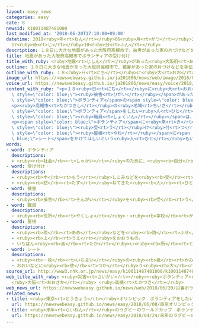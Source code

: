 ```yaml
---
layout: easy_news
categories: easy
cate: 8
newsid: k10011487481000
last_modified_at: '2018-06-20T17:10:00+09:00'
datetime: 2018<ruby>年<rt>ねん</rt></ruby>06<ruby>月<rt>がつ</rt></ruby>20<ruby>日<rt>にち</rt></ruby>
  17<ruby>時<rt>じ</rt></ruby>10<ruby>分<rt>ふん</rt></ruby>
description: １８日に大きな地震があった大阪府高槻市で、被害があった家の片づけなどを手伝うボランティアの受け付けが２０日から始まりました。
title: 地震があった大阪府高槻市でボランティアの受け付け
title_with_ruby: <ruby>地震<rt>じしん</rt></ruby>があった<ruby>大阪府<rt>おおさかふ</rt></ruby><ruby>高槻市<rt>たかつきし</rt></ruby>でボランティアの<ruby>受<rt>う</rt></ruby>け<ruby>付<rt>つ</rt></ruby>け
outline: １８日に大きな地震があった大阪府高槻市で、被害があった家の片づけなどを手伝うボランティアの受け付けが２０日から始まりました。
outline_with_ruby: １８<ruby>日<rt>にち</rt></ruby>に<ruby>大<rt>おお</rt></ruby>きな<ruby>地震<rt>じしん</rt></ruby>があった<ruby>大阪府<rt>おおさかふ</rt></ruby><ruby>高槻市<rt>たかつきし</rt></ruby>で、<ruby>被害<rt>ひがい</rt></ruby>があった<ruby>家<rt>いえ</rt></ruby>の<ruby>片<rt>かた</rt></ruby>づけなどを<ruby>手伝<rt>てつだ</rt></ruby>うボランティアの<ruby>受<rt>う</rt></ruby>け<ruby>付<rt>つ</rt></ruby>けが<ruby>２０日<rt>はつか</rt></ruby>から<ruby>始<rt>はじ</rt></ruby>まりました。
image_url: https://newswebeasy.github.io/ja201806/news/web/image/2018/06/20/K10011487481_1806201242_1806201306_01_02.jpg
voice_url: https://newswebeasy.github.io/ja201806/news/easy/voice/2018/06/20/k10011487481000.mp4
content_with_ruby: "<p>１８<ruby>日<rt>にち</rt></ruby>に<ruby>大<rt>おお</rt></ruby>きな<ruby>地震<rt>じしん</rt></ruby>があった<ruby>大阪府<rt>おおさかふ</rt></ruby><ruby>高槻市<rt>たかつきし</rt></ruby>で、<span\
  \ style=\"color: blue;\"><ruby>被害<rt>ひがい</rt></ruby></span>があった<ruby>家<rt>いえ</rt></ruby>の<ruby>片<rt>かた</rt></ruby>づけなどを<ruby>手伝<rt>てつだ</rt></ruby>う<span\
  \ style=\"color: blue;\">ボランティア</span>の<span style=\"color: blue;\"><ruby>受<rt>う</rt></ruby>け<ruby>付<rt>つ</rt></ruby>け</span>が<ruby>２０日<rt>はつか</rt></ruby>から<ruby>始<rt>はじ</rt></ruby>まりました。</p>\n\
  <p><ruby>高槻市<rt>たかつきし</rt></ruby>の<ruby>地域<rt>ちいき</rt></ruby><ruby>福祉<rt>ふくし</rt></ruby><ruby>会館<rt>かいかん</rt></ruby>には<span\
  \ style=\"color: blue;\">ボランティア</span>をしたい<ruby>人<rt>ひと</rt></ruby>が<ruby>集<rt>あつ</rt></ruby>まりました。<ruby>市<rt>し</rt></ruby>の<span\
  \ style=\"color: blue;\"><ruby>職員<rt>しょくいん</rt></ruby></span>は、どんな<ruby>手伝<rt>てつだ</rt></ruby>いを<ruby>何<rt>なん</rt></ruby><ruby>日<rt>にち</rt></ruby>ぐらいできるか<ruby>聞<rt>き</rt></ruby>いていました。１８<ruby>歳<rt>さい</rt></ruby>の<ruby>大学生<rt>だいがくせい</rt></ruby>は「<ruby>困<rt>こま</rt></ruby>っている<ruby>人<rt>ひと</rt></ruby>の<ruby>手伝<rt>てつだ</rt></ruby>いをしたいと<ruby>思<rt>おも</rt></ruby>います」と<ruby>話<rt>はな</rt></ruby>していました。</p>\n\
  <p><span style=\"color: blue;\">ボランティア</span>に<ruby>来<rt>き</rt></ruby>てほしい<ruby>人<rt>ひと</rt></ruby>の<span\
  \ style=\"color: blue;\"><ruby>受<rt>う</rt></ruby>け<ruby>付<rt>つ</rt></ruby>け</span>もしています。<ruby>雨<rt>あめ</rt></ruby>の<ruby>水<rt>みず</rt></ruby>が<ruby>入<rt>はい</rt></ruby>らないように<ruby>家<rt>いえ</rt></ruby>の<span\
  \ style=\"color: blue;\"><ruby>屋根<rt>やね</rt></ruby></span>に<span style=\"color:\
  \ blue;\">シート</span>をかけてほしいという<ruby>人<rt>ひと</rt></ruby>もいました。</p>\n<p></p>\n<p></p>"
words:
- word: ボランティア
  descriptions:
  - <ruby><rb>社会</rb><rt>しゃかい</rt></ruby>のために、<ruby><rb>自分</rb><rt>じぶん</rt></ruby>から<ruby><rb>進</rb><rt>すす</rt></ruby>んで、<ruby><rb>無料</rb><rt>むりょう</rt></ruby>で<ruby><rb>奉仕活動</rb><rt>ほうしかつどう</rt></ruby>をする<ruby><rb>人</rb><rt>ひと</rt></ruby>。
- word: 受け付け・
  descriptions:
  - <ruby><rb>申</rb><rt>もう</rt></ruby>しこみなどを<ruby><rb>受</rb><rt>う</rt></ruby>けること。
  - <ruby><rb>訪</rb><rt>たず</rt></ruby>ねてきた<ruby><rb>人</rb><rt>ひと</rt></ruby>の<ruby><rb>用事</rb><rt>ようじ</rt></ruby>を<ruby><rb>取</rb><rt>と</rt></ruby>り<ruby><rb>次</rb><rt>つ</rt></ruby>いだりする<ruby><rb>所</rb><rt>ところ</rt></ruby>。また、その<ruby><rb>人</rb><rt>ひと</rt></ruby>。
- word: 被害
  descriptions:
  - <ruby><rb>損害</rb><rt>そんがい</rt></ruby>を<ruby><rb>受</rb><rt>う</rt></ruby>けること。また、<ruby><rb>受</rb><rt>う</rt></ruby>けた<ruby><rb>害</rb><rt>がい</rt></ruby>。
- word: 職員
  descriptions:
  - <ruby><rb>役所</rb><rt>やくしょ</rt></ruby>・<ruby><rb>学校</rb><rt>がっこう</rt></ruby>・<ruby><rb>団体</rb><rt>だんたい</rt></ruby>などに<ruby><rb>勤</rb><rt>つと</rt></ruby>めている<ruby><rb>人</rb><rt>ひと</rt></ruby>。
- word: 屋根
  descriptions:
  - <ruby><rb>雨</rb><rt>あめ</rt></ruby>などを<ruby><rb>防</rb><rt>ふせ</rt></ruby>ぐために、<ruby><rb>家</rb><rt>いえ</rt></ruby>をおおうもの。
  - <ruby><rb>上</rb><rt>うえ</rt></ruby>をおおうもの。
  - いちばん<ruby><rb>高</rb><rt>たか</rt></ruby>い<ruby><rb>所</rb><rt>ところ</rt></ruby>。
- word: シート
  descriptions:
  - <ruby><rb>一枚</rb><rt>いちまい</rt></ruby>の<ruby><rb>紙</rb><rt>かみ</rt></ruby>。
  - おおいなどに<ruby><rb>使</rb><rt>つか</rt></ruby>う<ruby><rb>大</rb><rt>おお</rt></ruby>きな<ruby><rb>布</rb><rt>ぬの</rt></ruby>。
source_url: http://www3.nhk.or.jp/news/easy/k10011487481000/k10011487481000.html
web_title_with_ruby: <ruby>災害<rt>さいがい</rt></ruby><ruby>ボランティア<rt>ぼらんてぃあ</rt></ruby>の<ruby>受<rt>う</rt></ruby>け<ruby>付<rt>つ</rt></ruby>け<ruby>始<rt>はじ</rt></ruby>まる
  <ruby>大阪<rt>おおさか</rt></ruby> <ruby>高槻<rt>たかつき</rt></ruby>
web_news_url: https://newswebeasy.github.io/news/web/2018/06/20/災害ボランティアの受け付け始まる-大阪-高槻
related_news:
- title: <ruby>東京<rt>とうきょう</rt></ruby>オリンピック　ボランティアをしたい<ruby>人<rt>ひと</rt></ruby>は１５％
  url: https://newswebeasy.github.io/news/easy/2018/06/08/東京オリンピック-ボランティアをしたい人は15
- title: <ruby>来年<rt>らいねん</rt></ruby>のラグビーのワールドカップ　ボランティアを<ruby>集<rt>あつ</rt></ruby>める
  url: https://newswebeasy.github.io/news/easy/2018/04/24/来年のラグビーのワールドカップ-ボランティアを集める
...
```

